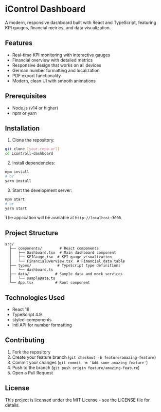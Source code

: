 # iControl Dashboard

A modern, responsive dashboard built with React and TypeScript, featuring KPI gauges, financial metrics, and data visualization.

## Features

- Real-time KPI monitoring with interactive gauges
- Financial overview with detailed metrics
- Responsive design that works on all devices
- German number formatting and localization
- PDF export functionality
- Modern, clean UI with smooth animations

## Prerequisites

- Node.js (v14 or higher)
- npm or yarn

## Installation

1. Clone the repository:
```bash
git clone [your-repo-url]
cd icontroll-dashboard
```

2. Install dependencies:
```bash
npm install
# or
yarn install
```

3. Start the development server:
```bash
npm start
# or
yarn start
```

The application will be available at `http://localhost:3000`.

## Project Structure

```
src/
  ├── components/        # React components
  │   ├── Dashboard.tsx  # Main dashboard component
  │   ├── KPIGauge.tsx  # KPI gauge visualization
  │   └── FinancialOverview.tsx  # Financial data table
  ├── types/            # TypeScript type definitions
  │   └── dashboard.ts
  ├── data/            # Sample data and mock services
  │   └── sampleData.ts
  └── App.tsx          # Root component
```

## Technologies Used

- React 18
- TypeScript 4.9
- styled-components
- Intl API for number formatting

## Contributing

1. Fork the repository
2. Create your feature branch (`git checkout -b feature/amazing-feature`)
3. Commit your changes (`git commit -m 'Add some amazing feature'`)
4. Push to the branch (`git push origin feature/amazing-feature`)
5. Open a Pull Request

## License

This project is licensed under the MIT License - see the LICENSE file for details.
